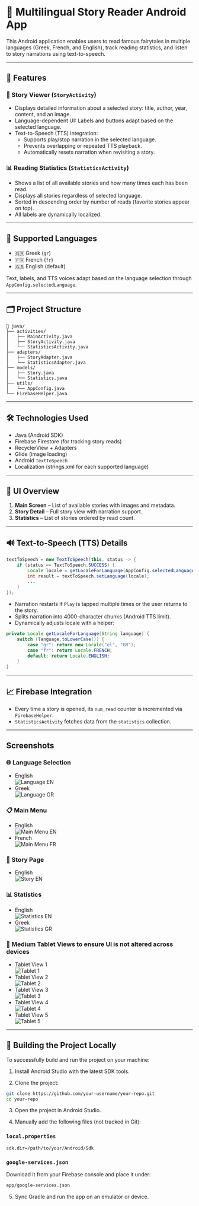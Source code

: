 # 📖 Multilingual Story Reader Android App

This Android application enables users to read famous fairytales in multiple languages (Greek, French, and English), track reading statistics, and listen to story narrations using text-to-speech.

---

## 📱 Features

### 🧾 Story Viewer (`StoryActivity`)
- Displays detailed information about a selected story: title, author, year, content, and an image.
- Language-dependent UI: Labels and buttons adapt based on the selected language.
- Text-to-Speech (TTS) integration:
  - Supports play/stop narration in the selected language.
  - Prevents overlapping or repeated TTS playback.
  - Automatically resets narration when revisiting a story.

### 📊 Reading Statistics (`StatisticsActivity`)
- Shows a list of all available stories and how many times each has been read.
- Displays all stories regardless of selected language.
- Sorted in descending order by number of reads (favorite stories appear on top).
- All labels are dynamically localized.

---

## 🔄 Supported Languages
- 🇬🇷 Greek (`gr`)
- 🇫🇷 French (`fr`)
- 🇬🇧 English (default)

Text, labels, and TTS voices adapt based on the language selection through `AppConfig.selectedLanguage`.

---

## 🗂 Project Structure

```
📁 java/
├── activities/
│   ├── MainActivity.java
│   ├── StoryActivity.java
│   └── StatisticsActivity.java
├── adapters/
│   ├── StoryAdapter.java
│   └── StatisticsAdapter.java
├── models/
│   ├── Story.java
│   └── Statistics.java
├── utils/
│   └── AppConfig.java
└── FirebaseHelper.java
```

---

## 🛠 Technologies Used
- Java (Android SDK)
- Firebase Firestore (for tracking story reads)
- RecyclerView + Adapters
- Glide (image loading)
- Android `TextToSpeech`
- Localization (strings.xml for each supported language)

---

## 📸 UI Overview

1. **Main Screen** – List of available stories with images and metadata.
2. **Story Detail** – Full story view with narration support.
3. **Statistics** – List of stories ordered by read count.

---

## 🔊 Text-to-Speech (TTS) Details

```java
textToSpeech = new TextToSpeech(this, status -> {
    if (status == TextToSpeech.SUCCESS) {
        Locale locale = getLocaleForLanguage(AppConfig.selectedLanguage);
        int result = textToSpeech.setLanguage(locale);
        ...
    }
});
```

- Narration restarts if `Play` is tapped multiple times or the user returns to the story.
- Splits narration into 4000-character chunks (Android TTS limit).
- Dynamically adjusts locale with a helper:

```java
private Locale getLocaleForLanguage(String language) {
    switch (language.toLowerCase()) {
        case "gr": return new Locale("el", "GR");
        case "fr": return Locale.FRENCH;
        default: return Locale.ENGLISH;
    }
}
```

---

## 📈 Firebase Integration

- Every time a story is opened, its `num_read` counter is incremented via `FirebaseHelper`.
- `StatisticsActivity` fetches data from the `statistics` collection.

---

## Screenshots

### 🌐 Language Selection
- English  
  ![Language EN](Screenshots/1_lang_en.png)
- Greek  
  ![Language GR](Screenshots/1_lang_gr.png)

### 📋 Main Menu
- English  
  ![Main Menu EN](Screenshots/3_mainMenu_EN.png)
- French  
  ![Main Menu FR](Screenshots/3_mainMenu_FR.png)

### 📖 Story Page
- English  
  ![Story EN](Screenshots/4_story_EN.png)

### 📊 Statistics
- English  
  ![Statistics EN](Screenshots/5_statistics_EN.png)
- Greek  
  ![Statistics GR](Screenshots/5_statistics_GR.png)

### 📱 Medium Tablet Views to ensure UI is not altered across devices
- Tablet View 1  
  ![Tablet 1](Screenshots/6_medium_tablet_1.png)
- Tablet View 2  
  ![Tablet 2](Screenshots/6_medium_tablet_2.png)
- Tablet View 3  
  ![Tablet 3](Screenshots/6_medium_tablet_3.png)
- Tablet View 4  
  ![Tablet 4](Screenshots/6_medium_tablet_4.png)
- Tablet View 5  
  ![Tablet 5](Screenshots/6_medium_tablet_5.png)

---

## 🧰 Building the Project Locally

To successfully build and run the project on your machine:

1. Install Android Studio with the latest SDK tools.

2. Clone the project:

```bash
git clone https://github.com/your-username/your-repo.git
cd your-repo
```

3. Open the project in Android Studio.

4. Manually add the following files (not tracked in Git):

### `local.properties`
```properties
sdk.dir=/path/to/your/Android/Sdk
```

### `google-services.json`
Download it from your Firebase console and place it under:
```bash
app/google-services.json
```

5. Sync Gradle and run the app on an emulator or device.
